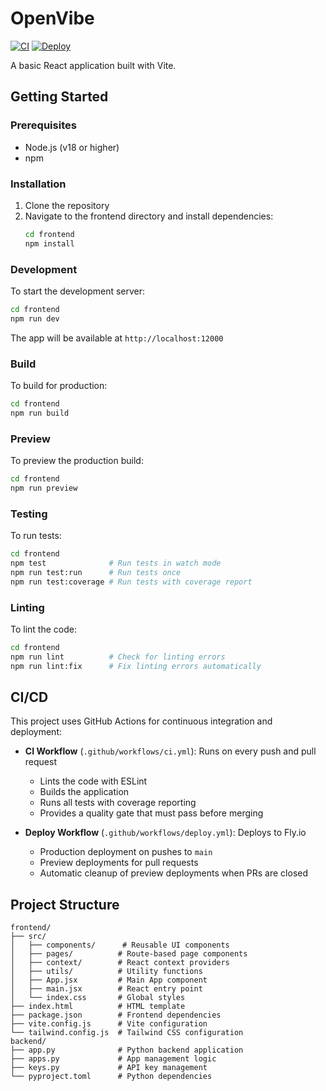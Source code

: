 # OpenVibe

[![CI](https://github.com/rbren/OpenVibe/actions/workflows/ci.yml/badge.svg)](https://github.com/rbren/OpenVibe/actions/workflows/ci.yml)
[![Deploy](https://github.com/rbren/OpenVibe/actions/workflows/deploy.yml/badge.svg)](https://github.com/rbren/OpenVibe/actions/workflows/deploy.yml)

A basic React application built with Vite.

## Getting Started

### Prerequisites

- Node.js (v18 or higher)
- npm

### Installation

1. Clone the repository
2. Navigate to the frontend directory and install dependencies:
   ```bash
   cd frontend
   npm install
   ```

### Development

To start the development server:

```bash
cd frontend
npm run dev
```

The app will be available at `http://localhost:12000`

### Build

To build for production:

```bash
cd frontend
npm run build
```

### Preview

To preview the production build:

```bash
cd frontend
npm run preview
```

### Testing

To run tests:

```bash
cd frontend
npm test              # Run tests in watch mode
npm run test:run      # Run tests once
npm run test:coverage # Run tests with coverage report
```

### Linting

To lint the code:

```bash
cd frontend
npm run lint          # Check for linting errors
npm run lint:fix      # Fix linting errors automatically
```

## CI/CD

This project uses GitHub Actions for continuous integration and deployment:

- **CI Workflow** (`.github/workflows/ci.yml`): Runs on every push and pull request
  - Lints the code with ESLint
  - Builds the application
  - Runs all tests with coverage reporting
  - Provides a quality gate that must pass before merging

- **Deploy Workflow** (`.github/workflows/deploy.yml`): Deploys to Fly.io
  - Production deployment on pushes to `main`
  - Preview deployments for pull requests
  - Automatic cleanup of preview deployments when PRs are closed

## Project Structure

```
frontend/
├── src/
│   ├── components/      # Reusable UI components
│   ├── pages/          # Route-based page components
│   ├── context/        # React context providers
│   ├── utils/          # Utility functions
│   ├── App.jsx         # Main App component
│   ├── main.jsx        # React entry point
│   └── index.css       # Global styles
├── index.html          # HTML template
├── package.json        # Frontend dependencies
├── vite.config.js      # Vite configuration
└── tailwind.config.js  # Tailwind CSS configuration
backend/
├── app.py              # Python backend application
├── apps.py             # App management logic
├── keys.py             # API key management
└── pyproject.toml      # Python dependencies
```